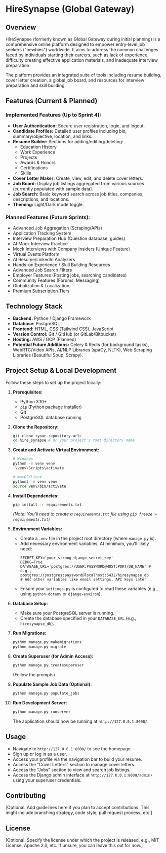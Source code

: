# HireSynapse (Global Gateway)

## Overview

HireSynapse (formerly known as Global Gateway during initial planning) is a comprehensive online platform designed to empower entry-level job seekers ("newbies") worldwide. It aims to address the common challenges faced by individuals starting their careers, such as lack of experience, difficulty creating effective application materials, and inadequate interview preparation.

The platform provides an integrated suite of tools including resume building, cover letter creation, a global job board, and resources for interview preparation and skill building.

## Features (Current & Planned)

### Implemented Features (Up to Sprint 4):

* **User Authentication:** Secure user registration, login, and logout.
* **Candidate Profiles:** Detailed user profiles including bio, summary/objective, location, and links.
* **Resume Builder:** Sections for adding/editing/deleting:
    * Education History
    * Work Experience
    * Projects
    * Awards & Honors
    * Certifications
    * Skills
* **Cover Letter Maker:** Create, view, edit, and delete cover letters.
* **Job Board:** Display job listings aggregated from various sources (currently populated with sample data).
* **Job Search:** Basic keyword search across job titles, companies, descriptions, and locations.
* **Theming:** Light/Dark mode toggle.

### Planned Features (Future Sprints):

* Advanced Job Aggregation (Scraping/APIs)
* Application Tracking System
* Interview Preparation Hub (Question database, guides)
* AI Mock Interview Practice
* Mock Interviews with Company Insiders (Unique Feature)
* Virtual Events Platform
* AI Resume/LinkedIn Analyzers
* Hands-on Experience / Skill Building Resources
* Advanced Job Search Filters
* Employer Features (Posting jobs, searching candidates)
* Community Features (Forums, Messaging)
* Globalization & Localization
* Premium Subscription Tiers

## Technology Stack

* **Backend:** Python / Django Framework
* **Database:** PostgreSQL
* **Frontend:** HTML, CSS (Tailwind CSS), JavaScript
* **Version Control:** Git / GitHub (or GitLab/Bitbucket)
* **Hosting:** AWS / GCP (Planned)
* **Potential Future Additions:** Celery & Redis (for background tasks), WebRTC/Video APIs, AI/NLP Libraries (spaCy, NLTK), Web Scraping Libraries (Beautiful Soup, Scrapy).

## Project Setup & Local Development

Follow these steps to set up the project locally:

1.  **Prerequisites:**
    * Python 3.10+
    * `pip` (Python package installer)
    * Git
    * PostgreSQL database running

2.  **Clone the Repository:**
    ```bash
    git clone <your-repository-url>
    cd hire_synapse # Or your project's root directory name
    ```

3.  **Create and Activate Virtual Environment:**
    ```bash
    # Windows
    python -m venv venv
    .\venv\Scripts\activate

    # macOS/Linux
    python3 -m venv venv
    source venv/bin/activate
    ```

4.  **Install Dependencies:**
    ```bash
    pip install -r requirements.txt
    ```
    *(Note: You'll need to create a `requirements.txt` file using `pip freeze > requirements.txt`)*

5.  **Environment Variables:**
    * Create a `.env` file in the project root directory (where `manage.py` is).
    * Add necessary environment variables. At minimum, you'll likely need:
        ```dotenv
        SECRET_KEY='your_strong_django_secret_key'
        DEBUG=True
        DATABASE_URL='postgres://USER:PASSWORD@HOST:PORT/DB_NAME' # e.g., postgres://postgres:password@localhost:5432/hiresynapse_db
        # Add other variables like email settings, API keys later
        ```
    * Ensure your `settings.py` is configured to read these variables (e.g., using `python-dotenv` or `django-environ`).

6.  **Database Setup:**
    * Make sure your PostgreSQL server is running.
    * Create the database specified in your `DATABASE_URL` (e.g., `hiresynapse_db`).

7.  **Run Migrations:**
    ```bash
    python manage.py makemigrations
    python manage.py migrate
    ```

8.  **Create Superuser (for Admin Access):**
    ```bash
    python manage.py createsuperuser
    ```
    (Follow the prompts)

9.  **Populate Sample Job Data (Optional):**
    ```bash
    python manage.py populate_jobs
    ```

10. **Run Development Server:**
    ```bash
    python manage.py runserver
    ```
    The application should now be running at `http://127.0.0.1:8000/`.

## Usage

* Navigate to `http://127.0.0.1:8000/` to see the homepage.
* Sign up or log in as a user.
* Access your profile via the navigation bar to build your resume.
* Access the "Cover Letters" section to manage cover letters.
* Access the "Jobs" section to view and search job listings.
* Access the Django admin interface at `http://127.0.0.1:8000/admin/` using your superuser credentials.

## Contributing

[Optional: Add guidelines here if you plan to accept contributions. This might include branching strategy, code style, pull request process, etc.]

## License

[Optional: Specify the license under which the project is released, e.g., MIT License, Apache 2.0, etc. If unsure, you can leave this out for now.]

